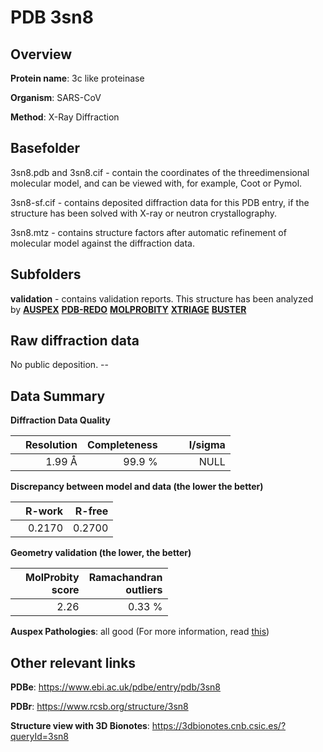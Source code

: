 # PDB 3sn8

## Overview

**Protein name**: 3c like proteinase

**Organism**: SARS-CoV

**Method**: X-Ray Diffraction

## Basefolder

3sn8.pdb and 3sn8.cif - contain the coordinates of the threedimensional molecular model, and can be viewed with, for example, Coot or Pymol.

3sn8-sf.cif - contains deposited diffraction data for this PDB entry, if the structure has been solved with X-ray or neutron crystallography.

3sn8.mtz - contains structure factors after automatic refinement of molecular model against the diffraction data.

## Subfolders





**validation** - contains validation reports. This structure has been analyzed by [**AUSPEX**](https://github.com/thorn-lab/coronavirus_structural_task_force/tree/master/pdb/3c_like_proteinase/SARS-CoV/3sn8/validation/auspex) [**PDB-REDO**](https://github.com/thorn-lab/coronavirus_structural_task_force/tree/master/pdb/3c_like_proteinase/SARS-CoV/3sn8/validation/pdb-redo) [**MOLPROBITY**](https://github.com/thorn-lab/coronavirus_structural_task_force/tree/master/pdb/3c_like_proteinase/SARS-CoV/3sn8/validation/molprobity) [**XTRIAGE**](https://github.com/thorn-lab/coronavirus_structural_task_force/blob/master/pdb/3c_like_proteinase/SARS-CoV/3sn8/validation/Xtriage_output.log) [**BUSTER**](https://www.globalphasing.com/buster/wiki/index.cgi?Covid19Pdb3SN8)

## Raw diffraction data

No public deposition. --<br> 

## Data Summary
**Diffraction Data Quality**

|   | Resolution | Completeness| I/sigma |
|---|-------------:|----------------:|--------------:|
|   |1.99 Å|99.9  %|<img width=50/>NULL |

**Discrepancy between model and data (the lower the better)**

|   | **R-work**| **R-free**   
|---|-------------:|----------------:|           
||  0.2170|  0.2700|

**Geometry validation (the lower, the better)**

|   |**MolProbity<br>score**| **Ramachandran<br>outliers** 
|---|-------------:|----------------:|
||  2.26|  0.33 %|

**Auspex Pathologies**: all good (For more information, read [this](https://github.com/thorn-lab/coronavirus_structural_task_force/blob/master/pdb/3c_like_proteinase/SARS-CoV/3sn8/validation/auspex/3sn8_auspex_comments.txt))

 



## Other relevant links 
**PDBe**:  https://www.ebi.ac.uk/pdbe/entry/pdb/3sn8
 
**PDBr**: https://www.rcsb.org/structure/3sn8 

**Structure view with 3D Bionotes**: https://3dbionotes.cnb.csic.es/?queryId=3sn8

